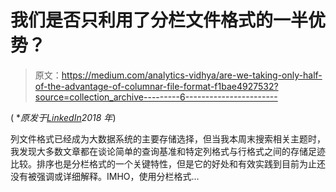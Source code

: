 # 我们是否只利用了分栏文件格式的一半优势？

> 原文：<https://medium.com/analytics-vidhya/are-we-taking-only-half-of-the-advantage-of-columnar-file-format-f1bae4927532?source=collection_archive---------6----------------------->

( **原发于*[*LinkedIn*](https://www.linkedin.com/pulse/we-taking-only-half-advantage-columnar-file-format-eric-sun/)*2018 年*)

列文件格式已经成为大数据系统的主要存储选择，但当我本周末搜索相关主题时，我发现大多数文章都在谈论简单的查询基准和特定列格式与行格式之间的存储足迹比较。排序也是分栏格式的一个关键特性，但是它的好处和有效实践到目前为止还没有被强调或详细解释。IMHO，使用分栏格式…